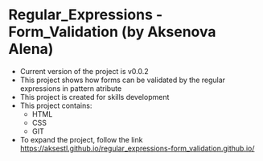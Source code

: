 # Regular_Expressions - Form_Validation (by Aksenova Alena)
* Сurrent version of the project is v0.0.2
* This project shows how forms can be validated by the regular expressions in pattern atribute
* This project is created for skills development
* This project contains:
    * HTML
    * CSS
    * GIT 
* To expand the project, follow the link https://aksestl.github.io/regular_expressions-form_validation.github.io/
